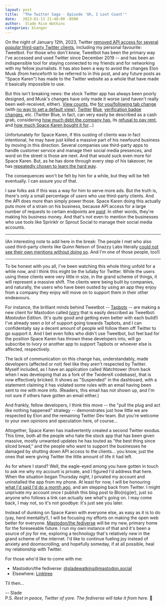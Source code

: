 ```yaml
---
layout: post
title:  "The Twitter Saga - Episode 'Uh, I Lost Count'"
date:   2023-01-13 21:40:00 -0500
author:  Slade Rice Watkins
categories: blonger
---
```


On the night of January 12th, 2023, Twitter [removed API access for several *popular* third-party Twitter clients](https://www.theverge.com/2023/1/13/23553161/third-party-twitter-clients-apps-outage-twitterific-tweetbot), including my personal favourite: Tweetbot. For those who don't know, Tweetbot has been the primary way I've accessed and used Twitter since December 2019 -- and has been an indispensible tool for staying connected to my friends and for networking with my fellow journalists. It has also been a way to avoid the changes Elon Musk (from henceforth to be referred to in this post, and any future posts as "Space Karen") has made to the Twitter website as a whole that have made it basically impossible to use. 

But this isn't breaking news: the stock Twitter app has always been poorly designed, and Musk's changes have only made it worse (and haven't really been well-received, either). [View counts](https://twitter.com/TwitterSupport/status/1606055187348688896), the [for you/following tab change](https://twitter.com/TwitterSupport/status/1612966288300572672) (with [no way to set a default view](https://twitter.com/AirlineFlyer/status/1612966849200754688)), [Twitter](https://www.theverge.com/2022/12/12/23506335/twitter-blue-verified-checkmarks-return-impersonation) [Blue](https://www.theverge.com/2022/11/9/23450289/twitter-impersonators-official-mario-musk-jesus-valve), [verification badge changes](https://twitter.com/elonmusk/status/1596053664338440192), etc. (Twitter Blue, in fact, can very easily be described as a cash grab, considering [how much debt the company has](https://nypost.com/2023/01/10/twitters-debt-and-value-have-plunged-painfully-since-elon-musk-takeover-sources/), its [refusal to pay rent](https://www.cnbc.com/2022/12/13/twitter-reportedly-hasnt-paid-rent-on-its-office-spaces-for-weeks.html), and [how much Space Karen bought it for](https://web.archive.org/web/20220414103558/https://www.bloomberg.com/news/articles/2022-04-14/elon-musk-launches-43-billion-hostile-takeover-of-twitter)...)

Unfortunately for Space Karen, if this ousting of clients was in fact intentional, he may have just killed a massive part of his newfound business by moving in this direction. Several companies use third-party apps to handle customer service and manage their social media presences, and word on the street is those are next. And that would suck even more for Space Karen. But, as he has done through every step of his takeover, he has [repeatedly chosen to learn the hard way](https://www.inc.com/jason-aten/twitters-latest-feature-is-how-you-know-elon-musk-is-in-over-his-head-its-cautionary-tale-every-business-needs-to-hear.html). 

The consequences won't be felt by him for a while, but they will be felt eventually. I can assure you of that. 

I saw folks ask if this was a way for him to serve more ads. But the truth is, there's only a small percentage of *users* who use third-party clients. And the API does more than simply power those. Space Karen doing this actually puts more of a strain on his business, because API access for a large number of requests to certain endpoints are [*paid*](https://developer.twitter.com/en/products/twitter-api). In other words, they're making his business money. And that's not even to mention the businesses who use tools like Sprinklr or Sprout Social to manage their social media accounts. 

---
(An interesting note to add here in the break: The people I met who also used third-party clients like Quinn Nelson of Snazzy Labs literally [could not see their own mentions without doing so](https://twitter.com/SnazzyQ/status/1456738492105461764). And I'm one of those people, too!)

---

To be honest with you all, I've been watching this whole thing unfold for a while now, and I think this might be the lullaby for Twitter. While the users using these clients were very little in size, in the grand scheme of things, it will represent a massive shift. The clients were being built by companies, and naturally, the users who have been ousted by using an app they enjoy from a company they enjoy will move on to support them in their other endeavours. 

For instance, the brilliant minds behind Tweetbot -- [Tapbots](https://tapbots.com) -- are making a new client for Mastodon called [*Ivory*](https://tapbots.com/ivory/) that is easily described as Tweetbot: *Mastodon Edition*. (It's quite good and getting even better with each build!) I've already seen *a lot* of support going towards Tapbots, and I can confidentally say a decent amount of people will follow them off Twitter to go support it.  And I bet even folks who didn't use Tweetbot, but feel bad for the position Space Karen has thrown these developers into, will go subscribe to Ivory or another app to support Tapbots or whoever else is affected, respectively. 

The lack of communication on this change has, understandably, made developers (affected or not) feel like they aren't respected by Twitter. Myself included, as I have an application called Watchtower (from back when I was developing that as a fork of the TwidereX codebase), that is now effectively bricked. It shows as "Suspended" in the dashboard, with a statement claiming it has violated some rules with an email having been sent to me with more info. (Readers, this email has not shown up, and I'm not sure if others have gotten an email either.) 

And frankly, fellow developers, I think this move -- the "pull the plug and act like nothing happened" strategy -- demonstrates just how little we are respected by Elon and the remaining Twitter Dev team. But you're welcome to your own opinions and speculation here, of course...

Altogether, Space Karen has inadvertently created a second Twitter exodus. This time, both all the people who hate the stock app that has been given massive, mostly unwanted updates he has touted as "the best thing since sliced bread," and the people who want to support the businesses he damaged by shutting down API access to the clients... you know, just the ones that were giving Twitter the little amount of life it had left.

As for where I stand? Well, the eagle-eyed among you have gotten in touch to ask me why my account is private, and I figured I'd address that here. When the situation began Thursday night, I privated my account and uninstalled the app from my phone. At least for now, I will be honouring [what I'd said I'd do a month ago](https://www.sladewatkins.com/blonger/i-think-i-am-done-with-twitter-for-now/), and am stepping back from Twitter. I might unprivate my account once I publish this blog post to Blo(n)g(er), just so anyone who follows a link can actually see what's going on. I may come back, I may not, so it's not goodbye: it's just see you later.

Instead of dunking on Space Karen with everyone else, as easy as it is to do (yay, herd mentality!), I will be focusing my efforts on making the open web better for everyone. [Mastodon/the fediverse](https://pope.party/@slade) will be my new, primary home for the foreseeable future. I run my own instance of that and it's been a source of joy for me, exploring a technology that's relatively new in the grand scheme of the internet. I'd like to continue fueling joy instead of anxiety and doomscrolling; and hopefully someday, if at all possible, heal my relationship with Twitter.

For those who'd like to come with me:
- Mastodon/the fediverse: [@sladewatkins@mastodon.social](https://mastodon.social/@sladewatkins)
- Elsewhere: [Linktree](https://linktr.ee/sladewatkins)

Til then...  

-- Slade  
P.S. *Rest in peace, Twitter of yore. The fediverse will take it from here.* 💙